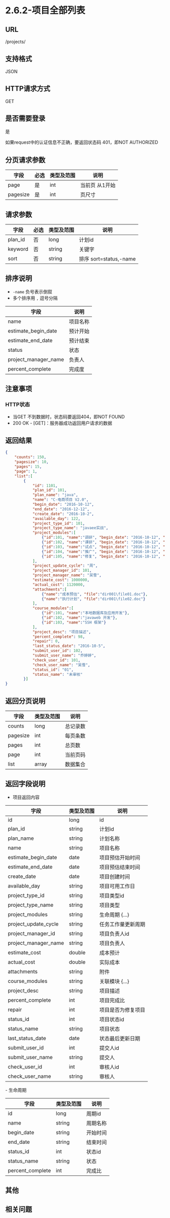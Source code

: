 # 2.6.2-项目全部列表

## URL

/projects/

## 支持格式

JSON

## HTTP请求方式

GET

## 是否需要登录

是

如果request中的认证信息不正确，要返回状态码 401，即NOT AUTHORIZED

## 分页请求参数

字段 | 必选 | 类型及范围 | 说明
----|------|----------|-------------
page        |   是   | int    | 当前页 从1开始
pagesize    |   是   | int    | 页尺寸

## 请求参数

字段 | 必选 | 类型及范围 | 说明
----|------|----------|-------------
plan_id               |   否   | long    | 计划id
keyword               |   否   | string  | 关键字
sort                  |   否   | string  | 排序 sort=status,-name

## 排序说明

- `-name` 负号表示倒叙
- 多个排序用 `,` 逗号分隔

字段 | 说明
----|------
name                    | 项目名称
estimate_begin_date     | 预计开始
estimate_end_date       | 预计结束
status                  | 状态
project_manager_name    | 负责人
percent_complete        | 完成度

## 注意事项

### HTTP状态

- 当GET 不到数据时，状态码要返回404，即NOT FOUND
- 200 OK - [GET]：服务器成功返回用户请求的数据

## 返回结果

```json
{
    "counts": 150,
    "pagesize": 10,
    "pages": 15,
    "page": 1,
    "list":[
        {
            "id": 1101,
            "plan_id": 101,
            "plan_name": "java",
            "name": "C-电商项目 V2.0",
            "begin_date": "2016-10-12",
            "end_date": "2016-12-12",
            "create_date": "2016-10-2",
            "available_day": 122,
            "project_type_id": 101,
            "project_type_name": "javaee实战",
            "project_modules":[
                {"id":101, "name":"调研", "begin_date": "2016-10-12", "end_date": "2016-12-12", "status_id": "01", "status_name": "未审核", "percent_complete": 98},
                {"id":102, "name":"课研", "begin_date": "2016-10-12", "end_date": "2016-12-12", "status_id": "01", "status_name": "未审核", "percent_complete": 98},
                {"id":103, "name":"试点", "begin_date": "2016-10-12", "end_date": "2016-12-12", "status_id": "01", "status_name": "未审核", "percent_complete": 98},
                {"id":104, "name":"推广", "begin_date": "2016-10-12", "end_date": "2016-12-12", "status_id": "01", "status_name": "未审核", "percent_complete": 98},
                {"id":105, "name":"修复", "begin_date": "2016-10-12", "end_date": "2016-12-12", "status_id": "01", "status_name": "未审核", "percent_complete": 98}
            ],
            "project_update_cycle": "周",
            "project_manager_id": 101,
            "project_manager_name": "吴雪",
            "estimate_cost": 1000000,
            "actual_cost": 1120000,
            "attachments":[
                {"name":"成本预估", "file":"dir001\file01.doc"},
                {"name":"执行计划", "file":"dir001\file02.doc"}
            ],
            "course_modules":[
                {"id":101, "name":"本地数据库及应用开发"},
                {"id":102, "name":"javaweb 开发"},
                {"id":103, "name":"SSH 框架"}
            ],
            "project_desc": "项目描述",
            "percent_complete": 98,
            "repair": 0,
            "last_status_date": "2016-10-5",
            "submit_user_id": 102,
            "submit_user_name": "乔婷婷",
            "check_user_id": 101,
            "check_user_name": "吴雪",
            "status_id": "01",
            "status_name": "未审核"
        }]
}
```

## 返回分页说明

字段 | 类型及范围 | 说明
----|----------|-------------
counts      | long   | 总记录数
pagesize    | int    | 每页条数
pages       | int    | 总页数
page        | int    | 当前页码
list        | array  | 数据集合

## 返回字段说明

- 项目返回内容

字段 | 类型及范围 | 说明
----|----------|-------------
id                  | long       | id
plan_id             | string     | 计划id
plan_name           | string     | 计划名称
name                | string     | 项目名称
estimate_begin_date | date       | 项目预估开始时间
estimate_end_date   | date       | 项目预估结束时间
create_date         | date       | 项目创建时间
available_day       | string     | 项目可用工作日
project_type_id     | string     | 项目类型id
project_type_name   | string     | 项目类型
project_modules     | string     | 生命周期 {...}
project_update_cycle| string     | 任务工作量更新周期
project_manager_id  | string     | 项目负责人id
project_manager_name| string     | 项目负责人
estimate_cost       | double     | 成本预计
actual_cost         | double     | 实际成本
attachments         | string     | 附件
course_modules      | string     | 关联模块 {...}
project_desc        | string     | 项目描述
percent_complete    | int        | 项目完成比
repair              | int        | 项目是否为修复项目
status_id           | int        | 项目状态id
status_name         | string     | 项目状态
last_status_date    | date       | 状态最后更新日期
submit_user_id      | int        | 提交人id
submit_user_name    | string     | 提交人
check_user_id       | int        | 审核人id
check_user_name     | string     | 审核人

- 生命周期

字段 | 类型及范围 | 说明
----|----------|-------------
id                  | long       | 周期id
name                | string     | 周期名称
begin_date          | string     | 开始时间
end_date            | string     | 结束时间
status_id           | int        | 状态id
status_name         | string     | 状态
percent_complete    | int        | 完成比

## 其他

## 相关问题
